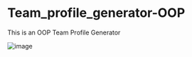# Team_profile_generator-OOP
This is an OOP Team Profile Generator


![image](https://user-images.githubusercontent.com/32558898/153770979-12f93dc4-6ade-4698-a580-0cd3eb2374f9.png)
